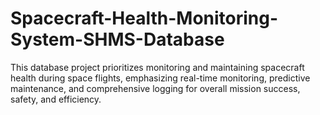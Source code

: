 # Spacecraft-Health-Monitoring-System-SHMS-Database
This database project prioritizes monitoring and maintaining spacecraft health during space flights, emphasizing real-time monitoring, predictive maintenance, and comprehensive logging for overall mission success, safety, and efficiency.

